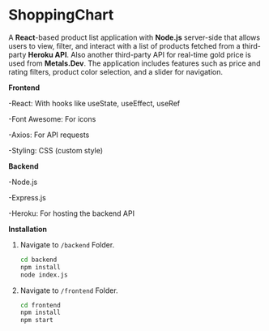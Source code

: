 # ShoppingChart

A **React**-based product list application with **Node.js** server-side that allows users to view, filter, and interact with a list of products fetched from a third-party **Heroku API**. Also another third-party API for real-time gold price is used from **Metals.Dev**. The application includes features such as price and rating filters, product color selection, and a slider for navigation.

**Frontend**

-React: With hooks like useState, useEffect, useRef

-Font Awesome: For icons

-Axios: For API requests

-Styling: CSS (custom style)

**Backend**

-Node.js 

-Express.js

-Heroku: For hosting the backend API

**Installation**

1. Navigate to `/backend` Folder.
   ```bash
   cd backend
   npm install
   node index.js

2. Navigate to `/frontend` Folder.
   ```bash
   cd frontend
   npm install
   npm start



